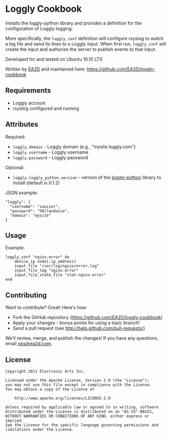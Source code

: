 Loggly Cookbook
====================
Installs the loggly-python library and provides a definition for the configuration of Loggly logging.

More specifically, the `loggly_conf` definition will configure rsyslog to watch a log file and send its lines to a Loggly input.  When first run, `loggly_conf` will create the input and authorize the server to publish events to that input.

Developed for and tested on Ubuntu 10.10 LTS

Written by [EA2D](http://ea2d.com) and maintained here:
<https://github.com/EA2D/loggly-cookbook>


Requirements
--------------------
* Loggly account
* rsyslog configured and running



Attributes
--------------------
Required:

* `loggly.domain` - Loggly domain (e.g., "mysite.loggly.com")
* `loggly.username` - Loggly username
* `loggly.password` - Loggly password

Optional:

* `loggly.loggly_python.version` - version of the [loggly-python](https://github.com/EA2D/loggly-python) library to install (default is 0.1.2)

JSON example:

    "loggly": {
      "username": "saucier",
      "password": "h0llandaise",
      "domain": "mysite"
    }


Usage
--------------------
Example:

    loggly_conf "nginx-error" do
        device_ip node[:ip_address]
        input_file "/var/log/nginx/error.log"
        input_file_tag "nginx-error"
        input_file_state_file "stat-nginx-error"
    end


Contributing
--------------------
Want to contribute?  Great!  Here's how:

* Fork the GitHub repository (<https://github.com/EA2D/loggly-cookbook>)
* Apply your changes - bonus points for using a topic branch!
* Send a pull request (see <http://help.github.com/pull-requests/>)

We'll review, merge, and publish the changes!  If you have any questions, email <ops@ea2d.com>.


License
--------------------

    Copyright 2011 Electronic Arts Inc.

    Licensed under the Apache License, Version 2.0 (the "License");
    you may not use this file except in compliance with the License.
    You may obtain a copy of the License at

        http://www.apache.org/licenses/LICENSE-2.0

    Unless required by applicable law or agreed to in writing, software
    distributed under the License is distributed on an "AS IS" BASIS,
    WITHOUT WARRANTIES OR CONDITIONS OF ANY KIND, either express or implied.
    See the License for the specific language governing permissions and
    limitations under the License.
